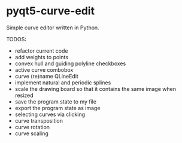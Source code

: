 # pyqt5-curve-edit
Simple curve editor written in Python.


TODOS:
* refactor current code
* add weights to points
* convex hull and guiding polyline checkboxes
* active curve combobox
* curve (re)name QLineEdit
* implement natural and periodic splines
* scale the drawing board so that it contains the same image when resized
* save the program state to my file
* export the program state as image
* selecting curves via clicking
* curve transposition
* curve rotation
* curve scaling
